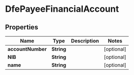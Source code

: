

# DfePayeeFinancialAccount


## Properties

| Name | Type | Description | Notes |
|------------ | ------------- | ------------- | -------------|
|**accountNumber** | **String** |  |  [optional] |
|**NIB** | **String** |  |  [optional] |
|**name** | **String** |  |  [optional] |



